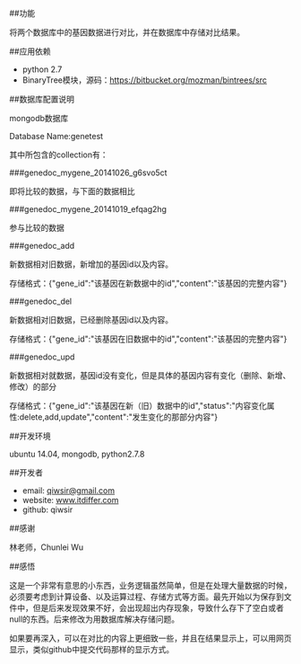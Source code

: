 ##功能

将两个数据库中的基因数据进行对比，并在数据库中存储对比结果。

##应用依赖

- python 2.7
- BinaryTree模块，源码：https://bitbucket.org/mozman/bintrees/src

##数据库配置说明

mongodb数据库

Database Name:genetest

其中所包含的collection有：

###genedoc_mygene_20141026_g6svo5ct

即将比较的数据，与下面的数据相比

###genedoc_mygene_20141019_efqag2hg

参与比较的数据 

###genedoc_add

新数据相对旧数据，新增加的基因id以及内容。

存储格式：{"gene_id":"该基因在新数据中的id","content":"该基因的完整内容"}

###genedoc_del

新数据相对旧数据，已经删除基因id以及内容。

存储格式：{"gene_id":"该基因在旧数据中的id","content":"该基因的完整内容"}

###genedoc_upd

新数据相对就数据，基因id没有变化，但是具体的基因内容有变化（删除、新增、修改）的部分

存储格式：{"gene_id":"该基因在新（旧）数据中的id","status":"内容变化属性:delete,add,update","content":"发生变化的那部分内容"}

##开发环境

ubuntu 14.04, mongodb, python2.7.8

##开发者

- email: qiwsir@gmail.com
- website: www.itdiffer.com
- github: qiwsir

##感谢

林老师，Chunlei Wu

##感悟

这是一个非常有意思的小东西，业务逻辑虽然简单，但是在处理大量数据的时候，必须要考虑到计算设备、以及运算过程、存储方式等方面。最先开始以为保存到文件中，但是后来发现效果不好，会出现超出内存现象，导致什么存下了空白或者null的东西。后来修改为用数据库解决存储问题。

如果要再深入，可以在对比的内容上更细致一些，并且在结果显示上，可以用网页显示，类似github中提交代码那样的显示方式。
